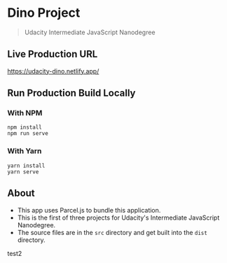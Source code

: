 # Dino Project

> Udacity Intermediate JavaScript Nanodegree

## Live Production URL

<https://udacity-dino.netlify.app/>

## Run Production Build Locally

### With NPM

```shell
npm install
npm run serve
```

### With Yarn

```shell
yarn install
yarn serve
```

## About

- This app uses Parcel.js to bundle this application.
- This is the first of three projects for Udacity's Intermediate JavaScript Nanodegree.
- The source files are in the `src` directory and get built into the `dist` directory.

test2
